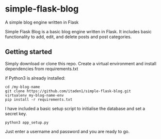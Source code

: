 # simple-flask-blog
A simple blog engine written in Flask

Simple Flask Blog is a basic blog engine written in Flask. It includes basic functionality to add, edit, and delete posts and post categories.

## Getting started
Simply download or clone this repo. Create a virtual environment and install dependencies from requirements.txt

if Python3 is already installed:
```
cd /my-blog-name
git clone https://github.com/itaden1/simple-flask-blog.git
virtualenv my-blog-name-env
pip install -r requirements.txt
```

I have included a basic setup script to initialise the database and set a secret key.
```
python3 app_setup.py
```
Just enter a username and password and you are ready to go.
